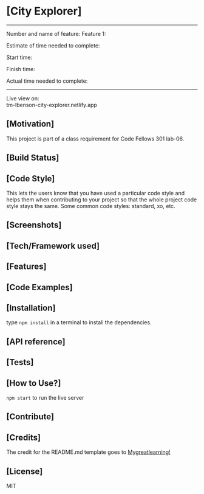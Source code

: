 # [City Explorer]

---------------------------------------
Number and name of feature: Feature 1: 

Estimate of time needed to complete: 

Start time: 

Finish time: 

Actual time needed to complete: 

---------------------------------------

Live view on:  
tm-lbenson-city-explorer.netlify.app  

## [Motivation]

This project is part of a class requirement for Code Fellows 301 lab-06.

## [Build Status]


## [Code Style]

This lets the users know that you have used a particular code style and helps them when contributing to your project so that the whole project code style stays the same. Some common code styles: standard, xo, etc.

## [Screenshots]



## [Tech/Framework used]



## [Features]


## [Code Examples]

## [Installation]

type ```npm install``` in a terminal to install the dependencies.

## [API reference]


## [Tests]


## [How to Use?]

```npm start``` to run the live server

## [Contribute]

## [Credits]

The credit for the README.md template goes to [Mygreatlearning!](https://www.mygreatlearning.com/blog/readme-file/#:~:text=The%20Readme%20file%20is%20often,about%20the%20patches%20or%20updates.)

## [License]

MIT
